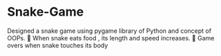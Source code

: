 # Snake-Game
Designed a snake game using pygame library of Python and concept of OOPs.
 When snake eats food , its length and speed increases.
 Game overs when snake touches its body
